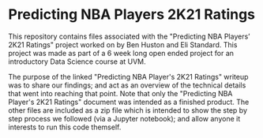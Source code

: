 # Predicting NBA Players 2K21 Ratings
This repository contains files associated with the "Predicting NBA Players’ 2K21 Ratings" project worked on by Ben Huston and Eli Standard. This project was made as part of a 6 week long open ended project for an introductory Data Science course at UVM.

The purpose of the linked "Predicting NBA Player's 2K21 Ratings" writeup was to share our findings; and act as an overview of the technical details that went into reaching that point. Note that only the "Predicting NBA Player's 2K21 Ratings" document was intended as a finished product. The other files are included as a zip file which is intended to show the step by step process we followed (via a Jupyter notebook); and allow anyone it interests to run this code themself. 

